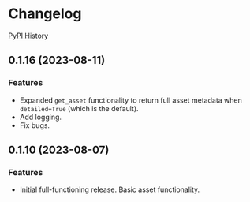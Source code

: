 # Changelog

[PyPI History](https://pypi.org/project/bibt-gcp-asset/#history)

## 0.1.16 (2023-08-11)

### Features

- Expanded `get_asset` functionality to return full asset metadata when `detailed=True` (which is the default).
- Add logging.
- Fix bugs.

## 0.1.10 (2023-08-07)

### Features

- Initial full-functioning release. Basic asset functionality.
